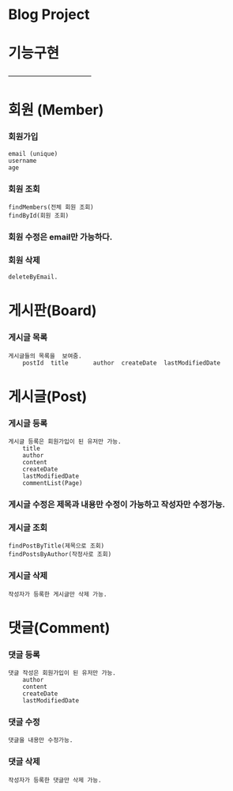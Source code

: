 # Blog Project

# 기능구현
————————————
# 회원 (Member)
### 회원가입
	email (unique)
	username
	age

### 회원 조회
	findMembers(전체 회원 조회)
	findById(회원 조회)

### 회원 수정은 email만 가능하다.

### 회원 삭제
	deleteByEmail.


# 게시판(Board)
### 게시글 목록
	게시글들의 목록을  보여줌.
		postId 	title		author	createDate	lastModifiedDate


# 게시글(Post)
### 게시글 등록
	게시글 등록은 회원가입이 된 유저만 가능.
		title	
		author
		content
		createDate
		lastModifiedDate
		commentList(Page)	  

### 게시글 수정은 제목과 내용만 수정이 가능하고 작성자만 수정가능.

### 게시글 조회
	findPostByTitle(제목으로 조회)
	findPostsByAuthor(작정사로 조회)

###  게시글 삭제
	작성자가 등록한 게시글만 삭제 가능.


#  댓글(Comment)
### 댓글 등록
	댓글 작성은 회원가입이 된 유저만 가능.
		author
		content
		createDate
		lastModifiedDate

### 댓글 수정
	댓글을 내용만 수정가능.

### 댓글 삭제
	작성자가 등록한 댓글만 삭제 가능.
